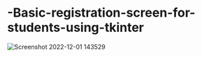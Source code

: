 # -Basic-registration-screen-for-students-using-tkinter



![Screenshot 2022-12-01 143529](https://user-images.githubusercontent.com/90713809/205011492-580751b1-381f-4da9-b36c-2d3c9c4c0c0a.png)
